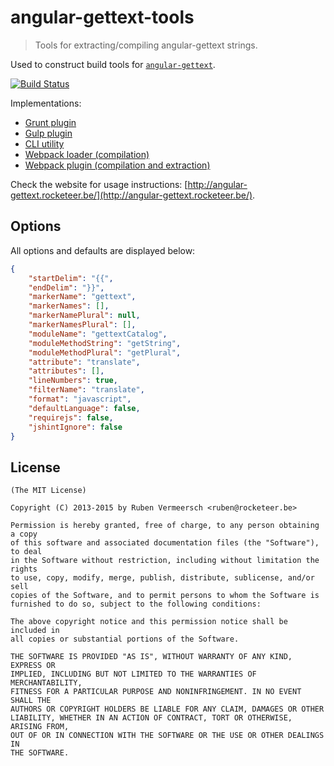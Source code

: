 # angular-gettext-tools

> Tools for extracting/compiling angular-gettext strings.

Used to construct build tools for [`angular-gettext`](https://github.com/rubenv/angular-gettext).

[![Build Status](https://travis-ci.org/rubenv/angular-gettext-tools.png?branch=master)](https://travis-ci.org/rubenv/angular-gettext-tools)

Implementations:

* [Grunt plugin](https://github.com/rubenv/grunt-angular-gettext)
* [Gulp plugin](https://github.com/gabegorelick/gulp-angular-gettext)
* [CLI utility](https://github.com/huston007/angular-gettext-cli)
* [Webpack loader (compilation)](https://github.com/princed/angular-gettext-loader)
* [Webpack plugin (compilation and extraction)](https://github.com/augusto-altman/angular-gettext-plugin)

Check the website for usage instructions: [http://angular-gettext.rocketeer.be/](http://angular-gettext.rocketeer.be/).

## Options

All options and defaults are displayed below:

```JSON
{
    "startDelim": "{{",
    "endDelim": "}}",
    "markerName": "gettext",
    "markerNames": [],
    "markerNamePlural": null,
    "markerNamesPlural": [],
    "moduleName": "gettextCatalog",
    "moduleMethodString": "getString",
    "moduleMethodPlural": "getPlural",
    "attribute": "translate",
    "attributes": [],
    "lineNumbers": true,
    "filterName": "translate",
    "format": "javascript",
    "defaultLanguage": false,
    "requirejs": false,
    "jshintIgnore": false
}
```

## License

    (The MIT License)

    Copyright (C) 2013-2015 by Ruben Vermeersch <ruben@rocketeer.be>

    Permission is hereby granted, free of charge, to any person obtaining a copy
    of this software and associated documentation files (the "Software"), to deal
    in the Software without restriction, including without limitation the rights
    to use, copy, modify, merge, publish, distribute, sublicense, and/or sell
    copies of the Software, and to permit persons to whom the Software is
    furnished to do so, subject to the following conditions:

    The above copyright notice and this permission notice shall be included in
    all copies or substantial portions of the Software.

    THE SOFTWARE IS PROVIDED "AS IS", WITHOUT WARRANTY OF ANY KIND, EXPRESS OR
    IMPLIED, INCLUDING BUT NOT LIMITED TO THE WARRANTIES OF MERCHANTABILITY,
    FITNESS FOR A PARTICULAR PURPOSE AND NONINFRINGEMENT. IN NO EVENT SHALL THE
    AUTHORS OR COPYRIGHT HOLDERS BE LIABLE FOR ANY CLAIM, DAMAGES OR OTHER
    LIABILITY, WHETHER IN AN ACTION OF CONTRACT, TORT OR OTHERWISE, ARISING FROM,
    OUT OF OR IN CONNECTION WITH THE SOFTWARE OR THE USE OR OTHER DEALINGS IN
    THE SOFTWARE.
